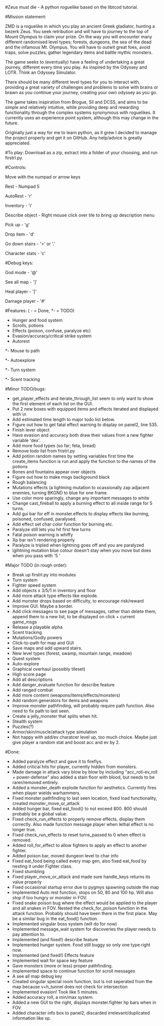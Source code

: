 #Zeus must die - A python roguelike based on the libtcod tutorial.

#Mission statement:

ZMD is a roguelike in which you play an ancient Greek gladiator, hunting a bezerk Zeus.
You seek retribution and will have to journey to the top of Mount Olympus to claim your
prize. On the way you will encounter many different randomised level types; forests,
dungeons, the sea of the dead and the infamous Mt. Olympus. You will have to outwit
great foes, avoid traps, solve puzzles, gather legendary items and battle mythic monsters.

The game seeks to (eventually) have a feeling of undertaking a great journey, different
every time you play. As inspired by the Odyssey and LOTR. Think an Odyssey Simulator.

There should be many different level types for you to interact with, providing a great
variety of challenges and problems to solve with brains or brawn as you continue your
journey, creating your own odyssey as you go.

The game takes inspiration from Brogue, Sil and DCSS, and aims to be simple and relatively
intuitive, while providing deep and rewarding functionality through the complex systems
synonymous with roguelikes. It currently uses an experience point system, although this
may change in the future.

Originally just a way for me to learn python, as it grew I decided to manage the project
properly and get it on GitHub. Any help/advice is greatly appreciated.

#To play:
Download as a zip, extract into a folder of your choosing, and run firstrl.py.

#Controls:

Move with the numpad or arrow keys

Rest - Numpad 5

AutoRest - 'r'

Inventory - 'i'

Describe object - Right mouse click over tile to bring up description menu

Pick up - 'g'

Drop item - 'd'

Go down stairs - '>' or '.'

Character stats - 'c'

#Debug keys:

God mode - '@'

See all map - ']'

Heal player - '['

Damage player - '#'

#Features:
( - = Done, *- = TODO)
- Hunger and food system
- Scrolls, potions
- Effects (poison, confuse, paralyze etc)
- Evasion/accuracy/critical strike system
- Autorest

*- Mouse to path

*- Autoexplore

*- Turn system

*- Scent tracking


#Minor TODO/bugs:

- get_player_effects and iterate_through_list seem to only
	want to show the first element of each list on the GUI.	
- Put 2 new boxes with equipped items and effects iterated and displayed with \n
- Add estimated time length to major todo list below.
- Figure out how to get fatal effect warning to display on panel2, line 535.
- Finish lever object
- Have evasion and accuracy both draw their values from a new fighter variable 'dex'.
- Add more food types (so far; feta, bread)
- Remove todo list from fristrl.py
- Add potion random names by setting variables first time the create_items function is run 
    and apply the function to the names of the potions
- Bones and fountains appear over objects
- Figure out how to make msgs background black
- Rough balancing
- Mutations effects (a lightning mutation to ocassionally zap adjacent enemies, 
    turning BKGND to blue for one frame.
- Use color more sparingly, change any important messages to white
- Change cast_fireball to apply a burning effect to all inside range for 5 turns. 
- Add gui bar for eff in monster.effects to display effects like burning, poisoned, confused, paralysed.
- Add effect set char color function for burning etc.
- Paralyze still lets you hit first few turns 
- Fatal poison warning is whiffy
- Xp bar isn't rendering properly
- Paralyze is tripled when lightning goes off and you are paralyzed
- lgihtning mutation blue colour doesn't stay when you move but does when you pass with '5  '
 




#Major TODO (in rough order):
- Break up firstrl.py into modules
- Turn system
- Fighter speed system
- Add objects x 3/5/1 in inventory and floor
- Add more attack type effects like explode.
- Add monster drops based on difficulty, to encourage risk/reward
- Improve GUI. Maybe a border.
- Add click messages to see page of messages, rather than delete them, 
    append them to a new list, to be displayed on click + current game_msgs
- Release a playable alpha
- Scent tracking
- Mutations/Godly powers
- Click-to-path for map and GUI
- Save maps and add upward stairs.
- New level types (forest, swamp, mountain range, meadow)
- Quest system
- Auto-explore
- Graphical overhaul (possibly tileset)
- High score page
- Add all descriptions
- Add danger_evaluate function for describe feature
- Add ranged combat
- Add more content (weapons/items/effects/monsters)
- Add random generators for items and weapons
- Improve monster pathfinding, will probably require path function. Also need to fix path to last seen.
- Create a jelly_monster that splits when hit.
- Stealth system
- Puzzles(?)
- Armor/skin/muscle/attack type simulation
- Not happy with add/ev charatcer level up, too much choice. Maybe just give player a random stat
    and boost acc and ev by 2.



#Done:
- Added paralyze effect and gave it to fireflys.
- Added critical hits for player, currently hidden from monsters.
- Made damage in attack vary blow by blow by including "acc_roll-ev_roll + power-defense"
    also added a stain floor with blood, but needs to be rarer/removed entirely.
- Added a monster_death explode function for aesthetics. Currently fires when player wields warhammers.
- Fixed monster pathfinding to last seen location, fixed load functionality, created monster_move_or_attack
- Added hunger bar, fixed eat_food() to not exceed 800. 800 should probably be a global value.
- Fixed check_run_effects to properly remove effects, display them correctly. Also made 
    function message player when lethal effect is no longer true.
- Fixed check_run_effects to reset turns_passed to 0 when effect is removed.
- Added roll_for_effect to allow fighters to apply an effect to another fighter.
- Added poison bar, moved dungeon level to char info
- Fixed eat_food being called every map gen, also fixed eat_food by nesting it under Fighter class.
- Fixed stumbling
- Fixed player_move_or_attack and made sure handle_keys returns its value properly
- Fixed occasional startup error due to pygmys spawning outside the map
- Implemented Auto rest function, stops on 50, 80 and 100 hp. Will also stop if too hungry or monster in FOV.
- Fixed snake poison bug where the effect would be applied to the player and all snakes in FOV.
	Nested the check_for_poison function in the attack function. Probably should have been
	there in the first place. May be a similar bug in the eat_food() function.
- Implemented singular boss system (will do for now)
- Implemented message_wait system for discoveries the player needs to pay attention to.
- Implemented (and fixed!) describe feature
- Implemented hunger system. Food still buggy so only one type right now.
- Implemented (and fixed!) Effects feature
- Implemented wait for space key feature
- Gave monsters (more or less) proper pathfinding.
- Implemented space to continue function for scroll messages
- A see all map debug key
- Created singular special room function, but is not seperated from the map because v+h_tunnel does not check for intersection
- Implemented evasion! Took like 5 minutes.
- Added accuracy roll, a min/max system.
- Added a new GUI to the right, displays monster.fighter hp bars when in FOV
- Added character info box to panel2, discarded irrelevant/duplicated information like xp.




